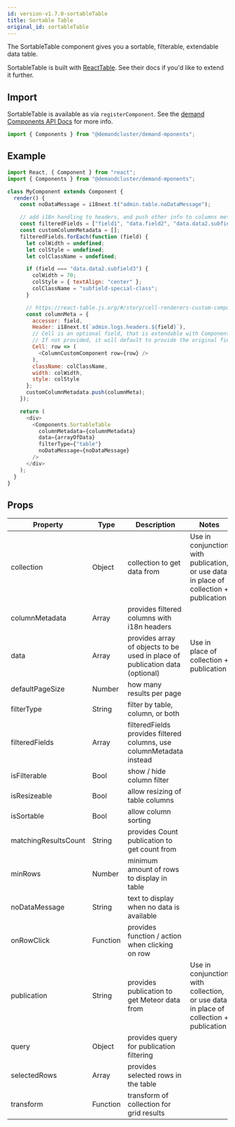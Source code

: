 ```yaml
---
id: version-v1.7.0-sortableTable
title: Sortable Table
original_id: sortableTable
---
```


The SortableTable component gives you a sortable, filterable, extendable data table.

SortableTable is built with [ReactTable](https://react-table.js.org/#/story/readm). See their docs if you'd like to extend it further.

## Import

SortableTable is available as via `registerComponent`. See the [demand Components API Docs](https://docs.demandcluster.com/dedemand-/trunk/components-api) for more info.

```javascript
import { Components } from "@demandcluster/demand-mponents";
```

## Example

```javascript
import React, { Component } from "react";
import { Components } from "@demandcluster/demand-mponents";

class MyComponent extends Component {
  render() {
    const noDataMessage = i18next.t("admin.table.noDataMessage");

    // add i18n handling to headers, and push other info to columns meta
    const filteredFields = ["field1", "data.field2", "data.data2.subfield3", "field4"];
    const customColumnMetadata = [];
    filteredFields.forEach(function (field) {
      let colWidth = undefined;
      let colStyle = undefined;
      let colClassName = undefined;

      if (field === "data.data2.subfield3") {
        colWidth = 70;
        colStyle = { textAlign: "center" };
        colClassName = "subfield-special-class";
      }

      // https://react-table.js.org/#/story/cell-renderers-custom-components
      const columnMeta = {
        accessor: field,
        Header: i18next.t(`admin.logs.headers.${field}`),
        // Cell is an optional field, that is extendable with Components.
        // If not provided, it will default to provide the original field data
        Cell: row => (
          <ColumnCustomComponent row={row} />
        ),
        className: colClassName,
        width: colWidth,
        style: colStyle
      };
      customColumnMetadata.push(columnMeta);
    });

    return (
      <div>
        <Components.SortableTable
          columnMetadata={columnMetadata}
          data={arrayOfData}
          filterType={"table"}
          noDataMessage={noDataMessage}
        />
      </div>
    );
  }
}
```

## Props
<!--lint disable-->
| Property             | Type     | Description                                                                  | Notes                                                                                 |
| -------------------- | -------- | ---------------------------------------------------------------------------- | ------------------------------------------------------------------------------------- |
| collection           | Object   | collection to get data from                                                  | Use in conjunction with publication, or use data in place of collection + publication |
| columnMetadata       | Array    | provides filtered columns with i18n headers                                  |                                                                                       |
| data                 | Array    | provides array of objects to be used in place of publication data (optional) | Use in place of collection + publication                                              |
| defaultPageSize      | Number   | how many results per page                                                    |                                                                                       |
| filterType           | String   | filter by table, column, or both                                             |                                                                                       |
| filteredFields       | Array    | filteredFields provides filtered columns, use columnMetadata instead         |                                                                                       |
| isFilterable         | Bool     | show / hide column filter                                                    |                                                                                       |
| isResizeable         | Bool     | allow resizing of table columns                                              |                                                                                       |
| isSortable           | Bool     | allow column sorting                                                         |                                                                                       |
| matchingResultsCount | String   | provides Count publication to get count from                                 |                                                                                       |
| minRows              | Number   | minimum amount of rows to display in table                                   |                                                                                       |
| noDataMessage        | String   | text to display when no data is available                                    |                                                                                       |
| onRowClick           | Function | provides function / action when clicking on row                              |                                                                                       |
| publication          | String   | provides publication to get Meteor data from                                 | Use in conjunction with collection, or use data in place of collection + publication  |
| query                | Object   | provides query for publication filtering                                     |                                                                                       |
| selectedRows         | Array    | provides selected rows in the table                                          |                                                                                       |
| transform            | Function | transform of collection for grid results                                     |                                                                                       |
<!--lint enable-->
